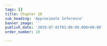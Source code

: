 ```yaml
---
tags: []
title: Chapter 10
sub_heading: 'Approximate Inference'
banner_image: ''
publish_date: '2019-07-01T03:00:00.000+00:00'
order_number: 10

---
```

